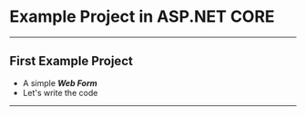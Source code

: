 # Example Project in ASP.NET CORE


--- ---
## First Example Project

- A simple **_Web Form_** 
- Let's write the code
--- ---